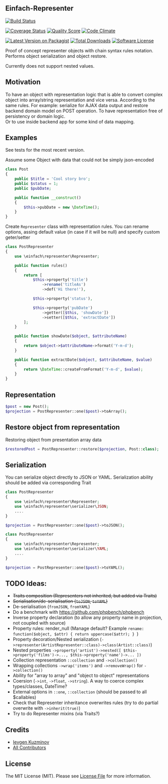 ## Einfach-Representer

[![Build Status][ico-travis]][link-travis]

[![Coverage Status][ico-scrutinizer]][link-scrutinizer] [![Quality Score][ico-code-quality]][link-code-quality] [![Code Climate][ico-codeclimate]][link-codeclimate]

[![Latest Version on Packagist][ico-version]][link-packagist] [![Total Downloads][ico-downloads]][link-downloads] [![Software License][ico-license]](LICENSE.md)


Proof of concept representer objects with chain syntax rules notation.
Performs object serialization and object restore.

Currently does not support nested values.

## Motivation

To have an object with representation logic that is able to convert complex object into array/string representation and vice versa. 
According to the same rules.
For example: serialize for AJAX data output and restore backend domain model on POST operation. 
To have representation free of persistency or domain logic.  
Or to use inside backend app for some kind of data mapping.


## Examples

See tests for the most recent version.

Assume some Object with data that could not be simply json-encoded
```php
class Post
{
    public $title = 'Cool story bro';
    public $status = 1;
    public $pubDate;

    public function __construct()
    {
        $this->pubDate = new \DateTime();
    }
}
```

Create `Representer` class with representation rules.
You can rename options, assing default value (in case if it will be null) and specify custom geter/setter

```php
class PostRepresenter
{
    use \einfach\representer\Representer;

    public function rules()
    {
        return [
            $this->property('title')
                ->rename('titleAs')
                ->def('Hi there!'),

            $this->property('status'),

            $this->property('pubDate')
                ->getter([$this, 'showDate'])
                ->setter([$this, 'extractDate'])
        ];
    }

    public function showDate($object, $attributeName)
    {
        return $object->$attributeName->format('Y-m-d');
    }

    public function extractDate($object, $attributeName, $value)
    {
        return \DateTime::createFromFormat('Y-m-d', $value);
    }
}
```

## Representation

```php
$post = new Post();
$projection = PostRepresenter::one($post)->toArray();
```


## Restore object from representation 

Restoring object from presentation array data

```php
$restoredPost = PostRepresenter::restore($projection, Post::class);
```

## Serialization

You can serialize object directly to JSON or YAML.
Serialization ability should be added via corresponding Trait

```php
class PostRepresenter
{
    use \einfach\representer\Representer;
    use \einfach\representer\serializer\JSON;
    ....
}

$projection = PostRepresenter::one($post)->toJSON();
```

```php
class PostRepresenter
{
    use \einfach\representer\Representer;
    use \einfach\representer\serializer\YAML;
    ....
}

$projection = PostRepresenter::one($post)->toYAML();
```



## TODO Ideas: 

* ~~Traits composition (Representers not inherited, but added via Traits)~~
* ~~Serialisation/de-serialisation (`toJSON`, `toYAML`)~~
* De-serialisation (`fromJSON`, `fromYAML`)
* Do a benchmark with https://github.com/phpbench/phpbench
* Inverse property declaration (to allow any property name in projection, not coupled with source)
* Property rules: render_null  (Manage default? Example `rename: function($object, $attr) { return uppercase($attr); } `)
* Property decoration/Nested serialization (`->representer(ArtistRepresenter::class)->class(Artist::class)`)
* Nested properties `->property('artist')->nested([ $this->property('films')->..., $this->property('name')->... ])` 
* Collection representation `::collection` and `->collection()` 
* Wrapping collections `->wrap('items')` and `->removeWrap()` for `->collection()`
* Ability for "array to array" and "object to object" representations
* Coersion (`->int`, `->float`, `->string`). A way to coerce complex types/classes, DateTime?
* External options in `::one`, `::collection` (should be passed to all $callables)
* Check that Representer inheritance overwrites rules (try to do partial overwrite with `->inherit(true)`)
* Try to do Representer mixins (via Traits?)


## Credits

- [Ievgen Kuzminov][link-author]
- [All Contributors][link-contributors]

## License

The MIT License (MIT). Please see [License File](LICENSE) for more information.

[ico-version]: https://img.shields.io/packagist/v/einfach/representer.svg?style=flat
[ico-license]: https://img.shields.io/badge/license-MIT-brightgreen.svg?style=flat
[ico-travis]: https://img.shields.io/travis/iJackUA/einfach-representer/master.svg?style=flat
[ico-scrutinizer]: https://img.shields.io/scrutinizer/coverage/g/iJackUA/einfach-representer.svg?style=flat
[ico-code-quality]: https://img.shields.io/scrutinizer/g/iJackUA/einfach-representer.svg?style=flat
[ico-downloads]: https://img.shields.io/packagist/dt/einfach/representer.svg?style=flat
[ico-codeclimate]: 	https://img.shields.io/codeclimate/github/iJackUA/einfach-representer.svg?style=flat

[link-packagist]: https://packagist.org/packages/einfach/representer
[link-travis]: https://travis-ci.org/iJackUA/einfach-representer
[link-scrutinizer]: https://scrutinizer-ci.com/g/iJackUA/einfach-representer/code-structure
[link-code-quality]: https://scrutinizer-ci.com/g/iJackUA/einfach-representer
[link-downloads]: https://packagist.org/packages/einfach/representer
[link-author]: https://github.com/iJackUA
[link-contributors]: ../../contributors
[link-codeclimate]: https://codeclimate.com/github/iJackUA/einfach-representer
